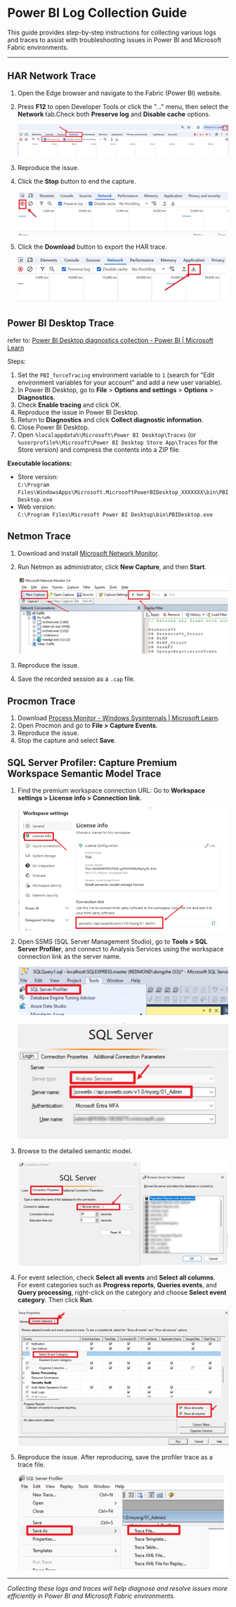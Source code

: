 # Power BI Log Collection Guide

This guide provides step-by-step instructions for collecting various logs and traces to assist with troubleshooting issues in Power BI and Microsoft Fabric environments.

---

## HAR Network Trace

1. Open the Edge browser and navigate to the Fabric (Power BI) website.
2. Press **F12** to open Developer Tools or click the "..." menu, then select the **Network** tab.Check both **Preserve log** and **Disable cache** options.

   ![HAR Network trace setup](../Image/Image129.png)

4. Reproduce the issue.
5. Click the **Stop** button to end the capture. </br>

   ![HAR Network trace setup](../Image/Image130.png)

6. Click the **Download** button to export the HAR trace. </br>

   ![HAR Network trace setup](../Image/Image131.png)

## Power BI Desktop Trace

refer to: [Power BI Desktop diagnostics collection - Power BI | Microsoft Learn](https://learn.microsoft.com/en-us/power-bi/fundamentals/desktop-diagnostics)

Steps:
1. Set the `PBI_forceTracing` environment variable to `1` (search for "Edit environment variables for your account" and add a new user variable).
2. In Power BI Desktop, go to **File** > **Options and settings** > **Options** > **Diagnostics**.
3. Check **Enable tracing** and click OK.
4. Reproduce the issue in Power BI Desktop.
5. Return to **Diagnostics** and click **Collect diagnostic information**.
6. Close Power BI Desktop.
7. Open `%localappdata%\Microsoft\Power BI Desktop\Traces` (or `%userprofile%\Microsoft\Power BI Desktop Store App\Traces` for the Store version) and compress the contents into a ZIP file.

**Executable locations:**
- Store version:  
  `C:\Program Files\WindowsApps\Microsoft.MicrosoftPowerBIDesktop_XXXXXXX\bin\PBIDesktop.exe`
- Web version:  
  `C:\Program Files\Microsoft Power BI Desktop\bin\PBIDesktop.exe`


## Netmon Trace

1. Download and install [Microsoft Network Monitor](https://www.microsoft.com/en-us/download/details.aspx?id=4865).
2. Run Netmon as administrator, click **New Capture**, and then **Start**.</br>

   ![HAR Network trace setup](../Image/Image132.png)

3. Reproduce the issue.
4. Save the recorded session as a `.cap` file.


## Procmon Trace

1. Download [Process Monitor - Windows Sysinternals | Microsoft Learn](https://learn.microsoft.com/en-us/sysinternals/downloads/procmon).
2. Open Procmon and go to **File > Capture Events**.
3. Reproduce the issue.
4. Stop the capture and select **Save**.


## SQL Server Profiler: Capture Premium Workspace Semantic Model Trace

1. Find the premium workspace connection URL: Go to **Workspace settings > License info > Connection link**.

   ![Workspace settings and connection link](../Image/Image134.png)

2. Open SSMS (SQL Server Management Studio), go to **Tools > SQL Server Profiler**, and connect to Analysis Services using the workspace connection link as the server name.

   ![SQL Server Profiler connection](../Image/Image135.png)

   ![Browse to semantic model](../Image/Image136.png)

3. Browse to the detailed semantic model.

   ![Browse to semantic model](../Image/Image137.png)

4. For event selection, check **Select all events** and **Select all columns**.  
   For event categories such as **Progress reports**, **Queries events**, and **Query processing**, right-click on the category and choose **Select event category**. Then click **Run**.

   ![Profiler event selection](../Image/Image138.png)

5. Reproduce the issue. After reproducing, save the profiler trace as a trace file.

   ![Save profiler trace file](../Image/Image139.png)

---

*Collecting these logs and traces will help diagnose and resolve issues more efficiently in Power BI and Microsoft Fabric environments.*

